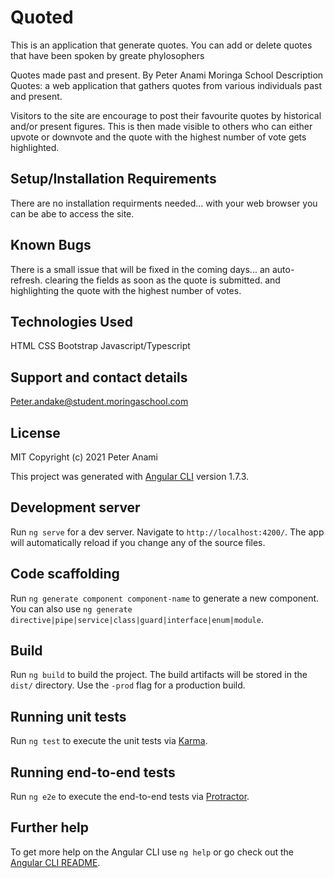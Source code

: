 # Quoted
This is an application that generate quotes. You can add or delete quotes that have been spoken by greate phylosophers

Quotes made past and present. 
By Peter Anami
Moringa School
Description
Quotes: a web application that gathers quotes from various individuals past and present.

Visitors to the site are encourage to post their favourite quotes by historical and/or present figures. This is then made visible to others who can either upvote or downvote and the quote with the highest number of vote gets highlighted.

## Setup/Installation Requirements
There are no installation requirments needed... with your web browser you can be abe to access the site.

## Known Bugs
There is a small issue that will be fixed in the coming days... an auto-refresh. clearing the fields as soon as the quote is submitted. and highlighting the quote with the highest number of votes.

## Technologies Used
HTML
CSS
Bootstrap
Javascript/Typescript

## Support and contact details
Peter.andake@student.moringaschool.com

## License
MIT Copyright (c) 2021 Peter Anami

This project was generated with [Angular CLI](https://github.com/angular/angular-cli) version 1.7.3.

## Development server

Run `ng serve` for a dev server. Navigate to `http://localhost:4200/`. The app will automatically reload if you change any of the source files.

## Code scaffolding

Run `ng generate component component-name` to generate a new component. You can also use `ng generate directive|pipe|service|class|guard|interface|enum|module`.

## Build

Run `ng build` to build the project. The build artifacts will be stored in the `dist/` directory. Use the `-prod` flag for a production build.

## Running unit tests

Run `ng test` to execute the unit tests via [Karma](https://karma-runner.github.io).

## Running end-to-end tests

Run `ng e2e` to execute the end-to-end tests via [Protractor](http://www.protractortest.org/).

## Further help

To get more help on the Angular CLI use `ng help` or go check out the [Angular CLI README](https://github.com/angular/angular-cli/blob/master/README.md).